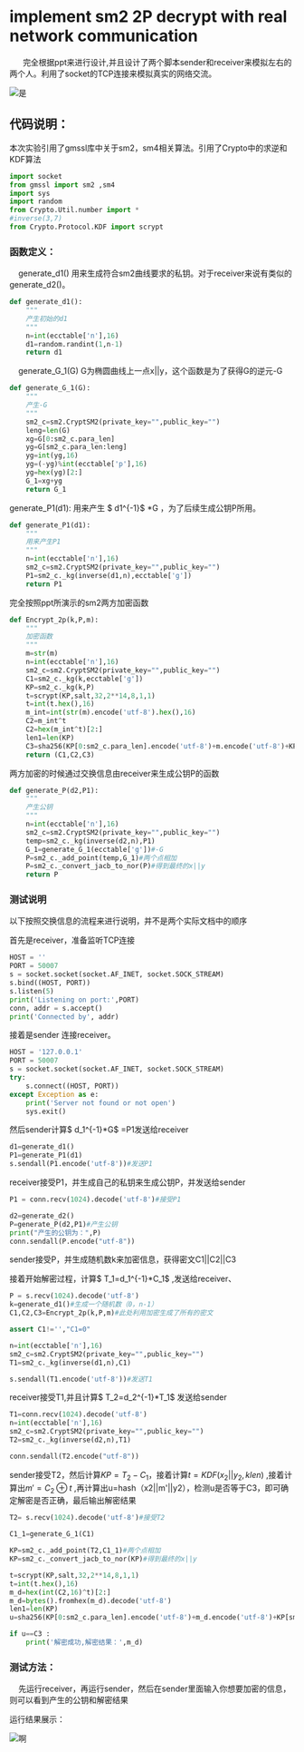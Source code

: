 # implement sm2 2P decrypt with real network communication

      完全根据ppt来进行设计,并且设计了两个脚本sender和receiver来模拟左右的两个人。利用了socket的TCP连接来模拟真实的网络交流。

![是](./ppt.png)

## 代码说明：
本次实验引用了gmssl库中关于sm2，sm4相关算法。引用了Crypto中的求逆和KDF算法

```python
import socket
from gmssl import sm2 ,sm4
import sys
import random 
from Crypto.Util.number import *
#inverse(3,7)
from Crypto.Protocol.KDF import scrypt
```

### 函数定义：

    generate_d1() 用来生成符合sm2曲线要求的私钥。对于receiver来说有类似的generate_d2()。

```python
def generate_d1():
    """
    产生初始的d1
    """
    n=int(ecctable['n'],16)
    d1=random.randint(1,n-1)
    return d1
```

    generate_G_1(G) G为椭圆曲线上一点x||y，这个函数是为了获得G的逆元-G

```python
def generate_G_1(G):
    """
    产生-G
    """
    sm2_c=sm2.CryptSM2(private_key="",public_key="")
    leng=len(G)
    xg=G[0:sm2_c.para_len]
    yg=G[sm2_c.para_len:leng]
    yg=int(yg,16)
    yg=(-yg)%int(ecctable['p'],16)
    yg=hex(yg)[2:]
    G_1=xg+yg
    return G_1
```

generate_P1(d1): 用来产生  $ d1^{-1}$ *G ，为了后续生成公钥P所用。

```python
def generate_P1(d1):
    """
    用来产生P1
    """
    n=int(ecctable['n'],16)
    sm2_c=sm2.CryptSM2(private_key="",public_key="")
    P1=sm2_c._kg(inverse(d1,n),ecctable['g'])
    return P1
```

完全按照ppt所演示的sm2两方加密函数

```python
def Encrypt_2p(k,P,m):
    """
    加密函数
    """
    m=str(m)
    n=int(ecctable['n'],16)
    sm2_c=sm2.CryptSM2(private_key="",public_key="")
    C1=sm2_c._kg(k,ecctable['g'])
    KP=sm2_c._kg(k,P)
    t=scrypt(KP,salt,32,2**14,8,1,1)
    t=int(t.hex(),16)
    m_int=int(str(m).encode('utf-8').hex(),16)
    C2=m_int^t
    C2=hex(m_int^t)[2:]
    len1=len(KP)
    C3=sha256(KP[0:sm2_c.para_len].encode('utf-8')+m.encode('utf-8')+KP[sm2_c.para_len:len1].encode('utf-8')).digest()
    return (C1,C2,C3)
```

两方加密的时候通过交换信息由receiver来生成公钥P的函数

```python
def generate_P(d2,P1):
    """
    产生公钥
    """
    n=int(ecctable['n'],16)
    sm2_c=sm2.CryptSM2(private_key="",public_key="")
    temp=sm2_c._kg(inverse(d2,n),P1)
    G_1=generate_G_1(ecctable['g'])#-G
    P=sm2_c._add_point(temp,G_1)#两个点相加
    P=sm2_c._convert_jacb_to_nor(P)#得到最终的x||y
    return P
```

### 测试说明

以下按照交换信息的流程来进行说明，并不是两个实际文档中的顺序

首先是receiver，准备监听TCP连接

```python
HOST = ''
PORT = 50007
s = socket.socket(socket.AF_INET, socket.SOCK_STREAM)
s.bind((HOST, PORT))
s.listen(5)
print('Listening on port:',PORT)
conn, addr = s.accept()
print('Connected by', addr)
```

接着是sender 连接receiver。

```python
HOST = '127.0.0.1'
PORT = 50007
s = socket.socket(socket.AF_INET, socket.SOCK_STREAM)
try:
    s.connect((HOST, PORT))
except Exception as e:
    print('Server not found or not open')
    sys.exit()
```

然后sender计算$ d_1^{-1}*G$ =P1发送给receiver

```python
d1=generate_d1()
P1=generate_P1(d1)
s.sendall(P1.encode('utf-8'))#发送P1

```

receiver接受P1，并生成自己的私钥来生成公钥P，并发送给sender

```python
P1 = conn.recv(1024).decode('utf-8')#接受P1

d2=generate_d2()
P=generate_P(d2,P1)#产生公钥
print("产生的公钥为：",P)
conn.sendall(P.encode("utf-8"))
```

sender接受P，并生成随机数k来加密信息，获得密文C1||C2||C3

接着开始解密过程，计算$ T_1=d_1^{-1}*C_1$ ,发送给receiver、

```python
P = s.recv(1024).decode('utf-8')
k=generate_d1()#生成一个随机数（0，n-1）
C1,C2,C3=Encrypt_2p(k,P,m)#此处利用加密生成了所有的密文

assert C1!='',"C1=0"

n=int(ecctable['n'],16)
sm2_c=sm2.CryptSM2(private_key="",public_key="")
T1=sm2_c._kg(inverse(d1,n),C1)

s.sendall(T1.encode('utf-8'))#发送T1
```

receiver接受T1,并且计算$ T_2=d_2^{-1}*T_1$ 发送给sender

```python
T1=conn.recv(1024).decode('utf-8')
n=int(ecctable['n'],16)
sm2_c=sm2.CryptSM2(private_key="",public_key="")
T2=sm2_c._kg(inverse(d2,n),T1)

conn.sendall(T2.encode("utf-8"))
```

sender接受T2，然后计算$KP=T_2-C_1$，接着计算$t=KDF(x_2||y_2,klen)$ ,接着计算出$m'=C_2 \oplus t$ ,再计算出u=hash（x2||m'||y2），检测u是否等于C3，即可确定解密是否正确，最后输出解密结果

```pythoN
T2= s.recv(1024).decode('utf-8')#接受T2

C1_1=generate_G_1(C1)

KP=sm2_c._add_point(T2,C1_1)#两个点相加
KP=sm2_c._convert_jacb_to_nor(KP)#得到最终的x||y

t=scrypt(KP,salt,32,2**14,8,1,1)
t=int(t.hex(),16)
m_d=hex(int(C2,16)^t)[2:]
m_d=bytes().fromhex(m_d).decode('utf-8')
len1=len(KP)
u=sha256(KP[0:sm2_c.para_len].encode('utf-8')+m_d.encode('utf-8')+KP[sm2_c.para_len:len1].encode('utf-8')).digest()

if u==C3 :
    print('解密成功,解密结果：',m_d)
```

### 测试方法：

    先运行receiver，再运行sender，然后在sender里面输入你想要加密的信息，则可以看到产生的公钥和解密结果

运行结果展示：

 ![啊](./成果截图.png)
